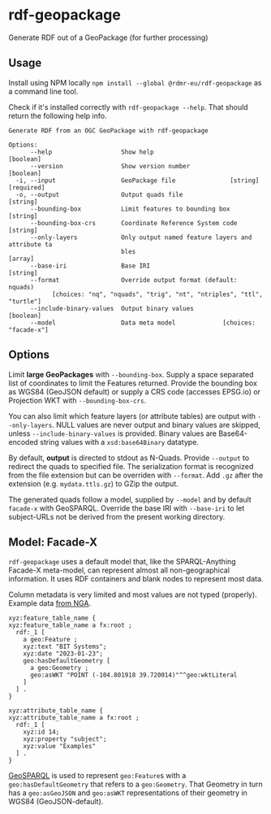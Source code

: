 # rdf-geopackage

Generate RDF out of a GeoPackage (for further processing)

## Usage

Install using NPM locally `npm install --global @rdmr-eu/rdf-geopackage` as a command line tool.

Check if it's installed correctly with `rdf-geopackage --help`.
That should return the following help info.

```man
Generate RDF from an OGC GeoPackage with rdf-geopackage

Options:
      --help                   Show help                               [boolean]
      --version                Show version number                     [boolean]
  -i, --input                  GeoPackage file               [string] [required]
  -o, --output                 Output quads file                        [string]
      --bounding-box           Limit features to bounding box           [string]
      --bounding-box-crs       Coordinate Reference System code         [string]
      --only-layers            Only output named feature layers and attribute ta
                               bles                                      [array]
      --base-iri               Base IRI                                 [string]
      --format                 Override output format (default: nquads)
            [choices: "nq", "nquads", "trig", "nt", "ntriples", "ttl", "turtle"]
      --include-binary-values  Output binary values                    [boolean]
      --model                  Data meta model             [choices: "facade-x"]
```

## Options

Limit **large GeoPackages** with `--bounding-box`.
Supply a space separated list of coordinates to limit the Features returned.
Provide the bounding box as WGS84 (GeoJSON default) or supply a CRS code (accesses EPSG.io) or Projection WKT with `--bounding-box-crs`.

You can also limit which feature layers (or attribute tables) are output with `--only-layers`.
NULL values are never output and binary values are skipped, unless `--include-binary-values` is provided.
Binary values are Base64-encoded string values with a `xsd:base64Binary` datatype.

By default, **output** is directed to stdout as N-Quads. Provide `--output` to redirect the quads to specified file.
The serialization format is recognized from the file extension but can be overriden with `--format`.
Add `.gz` after the extension (e.g. `mydata.ttls.gz`) to GZip the output.

The generated quads follow a model, supplied by `--model` and by default `facade-x` with GeoSPARQL.
Override the base IRI with `--base-iri` to let subject-URLs not be derived from the present working directory.

## Model: Facade-X

`rdf-geopackage` uses a default model that, like the SPARQL-Anything Facade-X meta-model, can represent almost all non-geographical information.
It uses RDF containers and blank nodes to represent most data.

Column metadata is very limited and most values are not typed (properly).
Example data [from NGA][example.gpkg].

```trig
xyz:feature_table_name {
xyz:feature_table_name a fx:root ;
  rdf:_1 [
    a geo:Feature ;
    xyz:text "BIT Systems";
    xyz:date "2023-01-23";
    geo:hasDefaultGeometry [
      a geo:Geometry ;
      geo:asWKT "POINT (-104.801918 39.720014)"^^geo:wktLiteral
    ]
  ] .
}

xyz:attribute_table_name {
xyz:attribute_table_name a fx:root ;
  rdf:_1 [
    xyz:id 14;
    xyz:property "subject";
    xyz:value "Examples"
  ] .
}
```

[GeoSPARQL][geosparql] is used to represent `geo:Feature`s with a `geo:hasDefaultGeometry` that refers to a `geo:Geometry`.
That Geometry in turn has a `geo:asGeoJSON` and `geo:asWKT` representations of their geometry in WGS84 (GeoJSON-default).

[geosparql]: https://www.ogc.org/standard/geosparql/
[example.gpkg]: https://github.com/ngageoint/GeoPackage/blob/master/docs/examples/java/example.gpkg
